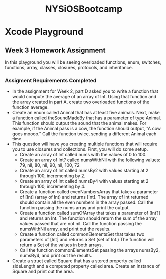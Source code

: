 <h1 align="center">NYSiOSBootcamp</h1>

# Xcode Playground

## Week 3 Homework Assignment

In this playground you will be seeing overloaded functions, enum,  switches, functions, array, classes, closures, protocols, and inheritance.

### Assigment Requirements Completed

* In the assignment for Week 2, part D asked you to write a function that would compute the average of an array of Int. Using that function and the array created in part A, create two overloaded functions of the function average.
* Create an enum called Animal that has at least five animals. Next, make a function called theSoundMadeBy that has a parameter of type Animal. This function should output the sound that the animal makes. For example, if the Animal pass is a cow, the function should output, “A cow goes moooo.” Call the function twice, sending a different Animal each time.
* This question will have you creating multiple functions that will require you to use closures and collections. First, you will do some setup.
    * Create an array of Int called nums with the values of 0 to 100.
    * Create an array of Int? called numsWithNil with the following values: 79, nil, 80, nil, 90, nil, 100, 72
    * Create an array of Int called numsBy2 with values starting at 2 through 100, incrementing by 2.
    * Create an array of Int called numsBy4 with values starting at 2 through 100, incrementing by 4.
    * Create a function called evenNumbersArray that takes a parameter of [Int] (array of Int) and returns [Int]. The array of Int returned should contain all the even numbers in the array passed. Call the function           passing the nums array and print the output.
    * Create a function called sumOfArray that takes a parameter of [Int?] and returns an Int. The function should return the sum of the array values passed that are not nil. Call the function passing the numsWithNil         array, and print out the results.
    * Create a function called commonElementsSet that takes two parameters of [Int] and returns a Set<Int> (set of Int.) The function will return a Set<Int> of the values in both arrays. 
    * Call the function commonElementsSet passing the arrays numsBy2, numsBy4, and print out the results.
* Create a struct called Square that has a stored property called sideLength and a computed property called area. Create an instance of Square and print out the area.
